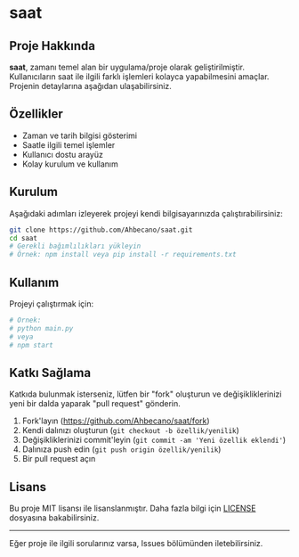# saat

## Proje Hakkında

**saat**, zamanı temel alan bir uygulama/proje olarak geliştirilmiştir. Kullanıcıların saat ile ilgili farklı işlemleri kolayca yapabilmesini amaçlar. Projenin detaylarına aşağıdan ulaşabilirsiniz.

## Özellikler

- Zaman ve tarih bilgisi gösterimi
- Saatle ilgili temel işlemler
- Kullanıcı dostu arayüz
- Kolay kurulum ve kullanım

## Kurulum

Aşağıdaki adımları izleyerek projeyi kendi bilgisayarınızda çalıştırabilirsiniz:

```bash
git clone https://github.com/Ahbecano/saat.git
cd saat
# Gerekli bağımlılıkları yükleyin
# Örnek: npm install veya pip install -r requirements.txt
```

## Kullanım

Projeyi çalıştırmak için:

```bash
# Örnek: 
# python main.py
# veya
# npm start
```

## Katkı Sağlama

Katkıda bulunmak isterseniz, lütfen bir "fork" oluşturun ve değişikliklerinizi yeni bir dalda yaparak "pull request" gönderin.

1. Fork'layın (https://github.com/Ahbecano/saat/fork)
2. Kendi dalınızı oluşturun (`git checkout -b özellik/yenilik`)
3. Değişikliklerinizi commit'leyin (`git commit -am 'Yeni özellik eklendi'`)
4. Dalınıza push edin (`git push origin özellik/yenilik`)
5. Bir pull request açın

## Lisans

Bu proje MIT lisansı ile lisanslanmıştır. Daha fazla bilgi için [LICENSE](LICENSE) dosyasına bakabilirsiniz.

---

Eğer proje ile ilgili sorularınız varsa, Issues bölümünden iletebilirsiniz.
